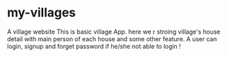 # my-villages
A village website
This is basic village App. here we r stroing village's house detail with main person of each house and some other feature. A user can login, signup and forget password if he/she not able to login !

